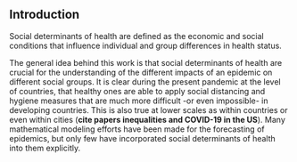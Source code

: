 ## Introduction

Social determinants of health are defined as the economic and social conditions that influence individual and group differences in health status. 

The general idea behind this work is that social determinants of health are crucial for the understanding of the different impacts of an epidemic on different social groups. 
It is clear during the present pandemic at the level of countries, that healthy ones are able to apply social distancing and hygiene measures that are much more difficult -or even impossible- in developing countries. 
This is also true at lower scales as within countries or even within cities (**cite papers inequalities and COVID-19 in the US**).
Many mathematical modeling efforts have been made for the forecasting of epidemics, but only few have incorporated social determinants of health into them explicitly.